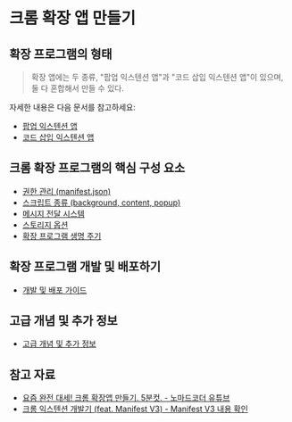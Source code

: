 # 크롬 확장 앱 만들기

## 확장 프로그램의 형태

> 확장 앱에는 두 종류, "팝업 익스텐션 앱"과 "코드 삽입 익스텐션 앱"이 있으며, 둘 다 혼합해서 만들 수 있다.

자세한 내용은 다음 문서를 참고하세요:

- [팝업 익스텐션 앱](docs/popup-extension.md)
- [코드 삽입 익스텐션 앱](docs/content-extension.md)

## 크롬 확장 프로그램의 핵심 구성 요소

- [권한 관리 (manifest.json)](docs/manifest.md)
- [스크립트 종류 (background, content, popup)](docs/scripts.md)
- [메시지 전달 시스템](docs/messaging.md)
- [스토리지 옵션](docs/storage.md)
- [확장 프로그램 생명 주기](docs/lifecycle.md)

## 확장 프로그램 개발 및 배포하기

- [개발 및 배포 가이드](docs/development-and-deployment.md)

## 고급 개념 및 추가 정보

- [고급 개념 및 추가 정보](docs/advanced-concepts.md)

## 참고 자료

- [요즘 완전 대세! 크롬 확장앱 만들기. 5분컷. - 노마드코더 유튜브](https://www.youtube.com/watch?v=QJSLtK2bY_A&t=372s&ab_channel=%EB%85%B8%EB%A7%88%EB%93%9C%EC%BD%94%EB%8D%94NomadCoders)
- [크롬 익스텐션 개발기 (feat. Manifest V3) - Manifest V3 내용 확인](https://medium.com/wantedjobs/%ED%81%AC%EB%A1%AC-%EC%9D%B5%EC%8A%A4%ED%85%90%EC%85%98-%EA%B0%9C%EB%B0%9C%EA%B8%B0-feat-manifest-v3-d9120d8de70)
